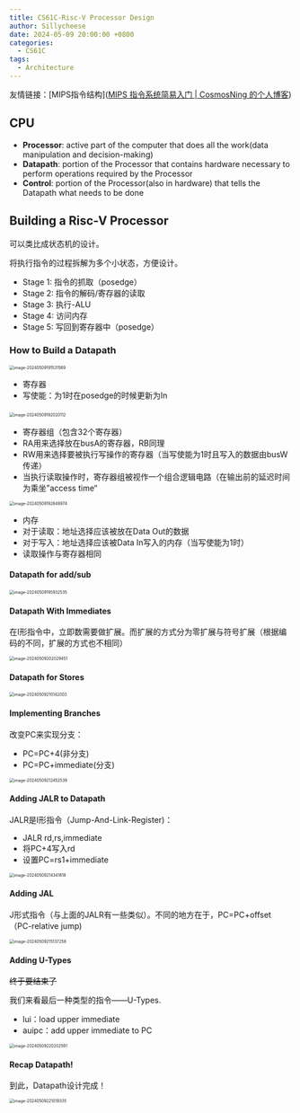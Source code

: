 ```yaml
---
title: CS61C-Risc-V Processor Design
author: Sillycheese
date: 2024-05-09 20:00:00 +0800
categories:
  - CS61C
tags:
  - Architecture
---
```


友情链接：[MIPS指令结构]([MIPS 指令系统简易入门 | CosmosNing 的个人博客](https://cosmosning.github.io/2019/11/12/mips-zhi-ling-xi-tong-jian-yi-ru-men/))

## CPU

- **Processor**: active part of the computer that does all the work(data manipulation and decision-making)
- **Datapath**: portion of the Processor that contains hardware necessary to perform operations required by the Processor
- **Control**: portion of the Processor(also in hardware) that tells the Datapath what needs to be done

## Building a Risc-V Processor

可以类比成状态机的设计。

将执行指令的过程拆解为多个小状态，方便设计。

- Stage 1: 指令的抓取（posedge）
- Stage 2: 指令的解码/寄存器的读取
- Stage 3: 执行-ALU
- Stage 4: 访问内存
- Stage 5: 写回到寄存器中（posedge）

### How to Build a Datapath

<img src="C:\Users\13488\AppData\Roaming\Typora\typora-user-images\image-20240509191531569.png" alt="image-20240509191531569" style="zoom:50%;" />

- 寄存器
- 写使能：为1时在posedge的时候更新为In

​                                                             <img src="C:\Users\13488\AppData\Roaming\Typora\typora-user-images\image-20240509192020112.png" alt="image-20240509192020112" style="zoom: 50%;" />

- 寄存器组（包含32个寄存器）
- RA用来选择放在busA的寄存器，RB同理
- RW用来选择要被执行写操作的寄存器（当写使能为1时且写入的数据由busW传递）
- 当执行读取操作时，寄存器组被视作一个组合逻辑电路（在输出前的延迟时间为乘坐”access time“

<img src="C:\Users\13488\AppData\Roaming\Typora\typora-user-images\image-20240509192646974.png" alt="image-20240509192646974" style="zoom:50%;" />

- 内存
- 对于读取：地址选择应该被放在Data Out的数据
- 对于写入：地址选择应该被Data In写入的内存（当写使能为1时）
- 读取操作与寄存器相同

#### Datapath for add/sub

<img src="C:\Users\13488\AppData\Roaming\Typora\typora-user-images\image-20240509195932535.png" alt="image-20240509195932535" style="zoom: 50%;" />

#### Datapath With Immediates

在I形指令中，立即数需要做扩展。而扩展的方式分为零扩展与符号扩展（根据编码的不同，扩展的方式也不相同）

<img src="C:\Users\13488\AppData\Roaming\Typora\typora-user-images\image-20240509202029451.png" alt="image-20240509202029451" style="zoom:50%;" />

#### Datapath for Stores

<img src="C:\Users\13488\AppData\Roaming\Typora\typora-user-images\image-20240509210142003.png" alt="image-20240509210142003" style="zoom:50%;" />

#### Implementing Branches

改变PC来实现分支：

 - PC=PC+4(非分支)
 - PC=PC+immediate(分支)

<img src="C:\Users\13488\AppData\Roaming\Typora\typora-user-images\image-20240509212452539.png" alt="image-20240509212452539" style="zoom:50%;" />

#### Adding JALR to Datapath

JALR是I形指令（Jump-And-Link-Register)：

 - JALR rd,rs,immediate
 - 将PC+4写入rd
 - 设置PC=rs1+immediate

<img src="C:\Users\13488\AppData\Roaming\Typora\typora-user-images\image-20240509214341818.png" alt="image-20240509214341818" style="zoom:50%;" />

#### Adding JAL

J形式指令（与上面的JALR有一些类似）。不同的地方在于，PC=PC+offset（PC-relative jump)

<img src="C:\Users\13488\AppData\Roaming\Typora\typora-user-images\image-20240509215137258.png" alt="image-20240509215137258" style="zoom:50%;" />

#### Adding U-Types

~~终于要结束了~~

我们来看最后一种类型的指令——U-Types.

- lui：load upper immediate
- auipc：add upper immediate to PC

<img src="C:\Users\13488\AppData\Roaming\Typora\typora-user-images\image-20240509220202591.png" alt="image-20240509220202591" style="zoom:50%;" />

#### Recap Datapath!

到此，Datapath设计完成！

<img src="C:\Users\13488\AppData\Roaming\Typora\typora-user-images\image-20240509221019335.png" alt="image-20240509221019335" style="zoom:50%;" />

 